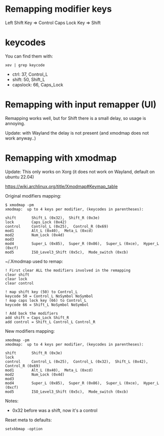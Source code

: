 # Remapping modifier keys

Left Shift Key => Control
Caps Lock  Key => Shift

# keycodes

You can find them with:

```
xev | grep keycode
```

- ctrl: 37, Control_L
- shift: 50, Shift_L
- capslock: 66, Caps_Lock

# Remapping with input remapper (UI)

Remapping works well, but for Shift there is a small delay, so usage is annoying.

Update: with Wayland the delay is not present (and xmodmap does not work anyway..)

# Remapping with xmodmap 

Update: This only works on Xorg (it does not work on Wayland, default on ubuntu 22.04)

https://wiki.archlinux.org/title/Xmodmap#Keymap_table

Original modifiers mapping:

```
$ xmodmap -pm
xmodmap:  up to 4 keys per modifier, (keycodes in parentheses):

shift       Shift_L (0x32),  Shift_R (0x3e)
lock        Caps_Lock (0x42)
control     Control_L (0x25),  Control_R (0x69)
mod1        Alt_L (0x40),  Meta_L (0xcd)
mod2        Num_Lock (0x4d)
mod3      
mod4        Super_L (0x85),  Super_R (0x86),  Super_L (0xce),  Hyper_L (0xcf)
mod5        ISO_Level3_Shift (0x5c),  Mode_switch (0xcb)
```

~/.Xmodmap used to remap:

```
! First clear ALL the modifiers involved in the remapping
clear shift
clear lock
clear control

! map shift key (50) to Control_L 
keycode 50 = Control_L NoSymbol NoSymbol
! map caps lock key (66) to Control_L 
keycode 66 = Shift_L NoSymbol NoSymbol

! Add back the modifiers
add shift = Caps_Lock Shift_R
add control = Shift_L Control_L Control_R
```

New modifiers mapping:

```
xmodmap -pm
xmodmap:  up to 4 keys per modifier, (keycodes in parentheses):

shift       Shift_R (0x3e)
lock      
control     Control_L (0x25),  Control_L (0x32),  Shift_L (0x42),  Control_R (0x69)
mod1        Alt_L (0x40),  Meta_L (0xcd)
mod2        Num_Lock (0x4d)
mod3      
mod4        Super_L (0x85),  Super_R (0x86),  Super_L (0xce),  Hyper_L (0xcf)
mod5        ISO_Level3_Shift (0x5c),  Mode_switch (0xcb)
```

Notes:
- 0x32 before was a shift, now it's a control

Reset meta to defaults:

```
setxkbmap -option
```